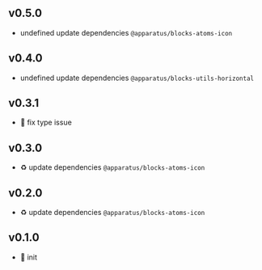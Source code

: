 ## v0.5.0

* undefined update dependencies `@apparatus/blocks-atoms-icon`

## v0.4.0

* undefined update dependencies `@apparatus/blocks-utils-horizontal`

## v0.3.1

* 🐞 fix type issue

## v0.3.0

* ♻️ update dependencies `@apparatus/blocks-atoms-icon`

## v0.2.0

* ♻️ update dependencies `@apparatus/blocks-atoms-icon`

## v0.1.0

* 🐣 init
